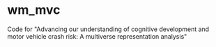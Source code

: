 # wm_mvc
 Code for "Advancing our understanding of cognitive development and motor vehicle crash risk: A multiverse representation analysis"

